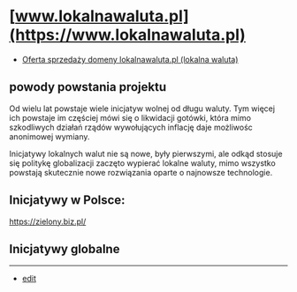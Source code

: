 # [www.lokalnawaluta.pl](https://www.lokalnawaluta.pl)

+ [Oferta sprzedaży domeny lokalnawaluta.pl (lokalna waluta)](https://premium.pl/lokalnawaluta.pl)

## powody powstania projektu

Od wielu lat powstaje wiele inicjatyw wolnej od długu waluty.
Tym więcej ich powstaje im częściej mówi się o likwidacji gotówki, która mimo szkodliwych działań rządów wywołujących inflację daje możliwośc anonimowej wymiany.

Inicjatywy lokalnych walut nie są nowe, były pierwszymi, ale odkąd stosuje się politykę globalizacji
zaczęto wypierać lokalne waluty, mimo wszystko powstają skutecznie nowe rozwiązania oparte o najnowsze technologie.


## Inicjatywy w Polsce:


https://zielony.biz.pl/



## Inicjatywy globalne



---
+ [edit](https://github.com/lokalnawaluta/www/edit/main/README.md)
